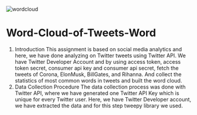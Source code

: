 ![wordcloud](https://user-images.githubusercontent.com/54304418/170316403-11c49d45-9c58-42ad-bdff-c9f337cfc99b.jpg)
# Word-Cloud-of-Tweets-Word
1. Introduction 
This assignment is based on social media analytics and here, we have done analyzing on Twitter tweets
using Twitter API. We have Twitter Developer Account and by using access token, access token secret, 
consumer api key and consumer api secret, fetch the tweets of Corona, ElonMusk, BillGates, and 
Rihanna. And collect the statistics of most common words in tweets and built the word cloud.
2. Data Collection Procedure 
The data collection process was done with Twitter API, where we have generated one Twitter API Key 
which is unique for every Twitter user. Here, we have Twitter Developer account, we have extracted 
the data and for this step tweepy library we used.
